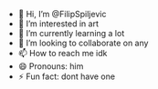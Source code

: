 - 👋 Hi, I’m @FilipSpiljevic
- 👀 I’m interested in art
- 🌱 I’m currently learning a lot
- 💞️ I’m looking to collaborate on any
- 📫 How to reach me idk
- 😄 Pronouns: him
- ⚡ Fun fact: dont have one

<!---
FilipSpiljevic/FilipSpiljevic is a ✨ special ✨ repository because its `README.md` (this file) appears on your GitHub profile.
You can click the Preview link to take a look at your changes.
--->
